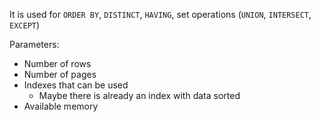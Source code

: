 It is used for `ORDER BY`, `DISTINCT`, `HAVING`, set operations (`UNION`, `INTERSECT`, `EXCEPT`)

Parameters:
- Number of rows
- Number of pages
- Indexes that can be used
	- Maybe there is already an index with data sorted
- Available memory

